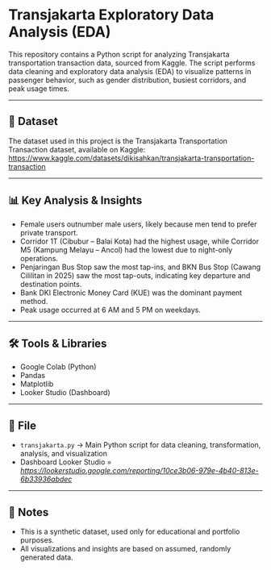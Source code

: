 # Transjakarta Exploratory Data Analysis (EDA)

This repository contains a Python script for analyzing Transjakarta transportation transaction data, sourced from Kaggle. The script performs data cleaning and exploratory data analysis (EDA) to visualize patterns in passenger behavior, such as gender distribution, busiest corridors, and peak usage times.

---

## 📄 Dataset
The dataset used in this project is the Transjakarta Transportation Transaction dataset, available on Kaggle:
https://www.kaggle.com/datasets/dikisahkan/transjakarta-transportation-transaction

---

## 📊 Key Analysis & Insights

- Female users outnumber male users, likely because men tend to prefer private transport.
- Corridor 1T (Cibubur – Balai Kota) had the highest usage, while Corridor M5 (Kampung Melayu – Ancol) had the lowest due to night-only operations.
- Penjaringan Bus Stop saw the most tap-ins, and BKN Bus Stop (Cawang Cililitan in 2025) saw the most tap-outs, indicating key departure and destination points.
- Bank DKI Electronic Money Card (KUE) was the dominant payment method.
- Peak usage occurred at 6 AM and 5 PM on weekdays.

---

## 🛠️ Tools & Libraries

- Google Colab (Python)
- Pandas
- Matplotlib
- Looker Studio (Dashboard)

---

## 📁 File

- `transjakarta.py` → Main Python script for data cleaning, transformation, analysis, and visualization
- Dashboard Looker Studio = *https://lookerstudio.google.com/reporting/10ce3b06-979e-4b40-813e-6b33936abdec*
---

## 📝 Notes

- This is a synthetic dataset, used only for educational and portfolio purposes.
- All visualizations and insights are based on assumed, randomly generated data.
